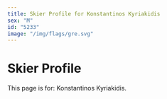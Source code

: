 ```yaml
---
title: Skier Profile for Konstantinos Kyriakidis
sex: "M"
id: "5233"
image: "/img/flags/gre.svg" 
---
```


# Skier Profile

This page is for: Konstantinos Kyriakidis.
    